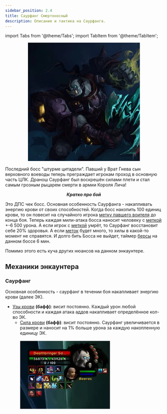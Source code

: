 ```yaml
---
sidebar_position: 2.4
title: Саурфанг Смертоносный
description: Описание и тактика на Саурфанга.
---
```


import Tabs from '@theme/Tabs';
import TabItem from '@theme/TabItem';

<center>

![Saurfang](/img/icc/Saurfang/Deathbinger_Saurfang.png)

</center>

Последний босс "штурме цитадели". Павший у Врат Гнева сын верховного воеводы теперь преграждает
игрокам проход в основную часть ЦЛК. Дранош Саурфанг был воскрешён силами плети и стал самым грозным рыцарем
смерти в армии Короля Лича!

<center><i><b>Кратко про бой</b></i></center>

Это ДПС чек босс. Основная особенность Саурфанга - накапливать <span className="be">энергию крови</span>
от своих способностей. Когда босс накопить 100 единиц <span className="be">крови</span>, то он
повесит на случайного игрока [метку павшего воителя](https://www.wowhead.com/wotlk/ru/spell=72293) до конца боя.
Теперь каждая мили-атака босса наносит человеку с [меткой](https://www.wowhead.com/wotlk/ru/spell=72293) +-6 500 урона.
А если игрок с [меткой](https://www.wowhead.com/wotlk/ru/spell=72293) умрёт, то Саурфанг восстановит себе 20% здоровья. А если 
[меток](https://www.wowhead.com/wotlk/ru/spell=72293) будет много, то хилы в какой-то момент не справятся. И долго бить Босса
не выйдет, таймер [берсы](https://www.wowhead.com/wotlk/ru/spell=61715) на данном боссе 6 мин.

Помимо этого есть куча других нюансов на данном энкаунтере.

## Механики энкаунтера

### Саурфанг

Основная особенность - саурфанг в течении боя накапливает <span className="be">энергию крови</span> (далее <span className="be">ЭК</span>). 

 - [Узы крови](https://www.wowhead.com/wotlk/ru/spell=72178) **(бафф)**: висит постоянно. Каждый урон любой способности и каждая атака аддов накапливает определённое кол-во <span className="be">ЭК</span>.
   - [Сила крови](https://www.wowhead.com/wotlk/ru/spell=72371) **(бафф)**: висит постоянно. Саурфанг увеличивается в размере и наносит на 1% больше урона за каждую накопленную единицу <span className="be">ЭК</span>.<br/><br/>![Bloood](/img/icc/Saurfang/Saurfang_energy.gif)